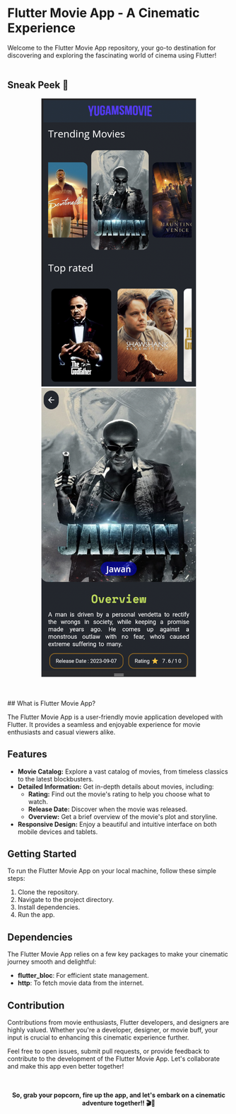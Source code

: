 # Flutter Movie App - A Cinematic Experience

Welcome to the Flutter Movie App repository, your go-to destination for discovering and exploring the fascinating world of cinema using Flutter!
<br><br>

## Sneak Peek 📸
<p align = "center">
<img src="https://github.com/YugamPatel/FlutterMovieApp/blob/main/page1.png" width=350 height = 650 ></img>
<img src="https://github.com/YugamPatel/FlutterMovieApp/blob/main/page2.png" width=350 height = 652 ></img>
</p><br><br>
## What is Flutter Movie App?

The Flutter Movie App is a user-friendly movie application developed with Flutter. It provides a seamless and enjoyable experience for movie enthusiasts and casual viewers alike.

## Features

- **Movie Catalog:** Explore a vast catalog of movies, from timeless classics to the latest blockbusters.
- **Detailed Information:** Get in-depth details about movies, including:
  - **Rating:** Find out the movie's rating to help you choose what to watch.
  - **Release Date:** Discover when the movie was released.
  - **Overview:** Get a brief overview of the movie's plot and storyline.
- **Responsive Design:** Enjoy a beautiful and intuitive interface on both mobile devices and tablets.

## Getting Started

To run the Flutter Movie App on your local machine, follow these simple steps:

1. Clone the repository.
2. Navigate to the project directory.
3. Install dependencies.
4. Run the app.

## Dependencies

The Flutter Movie App relies on a few key packages to make your cinematic journey smooth and delightful:

- **flutter_bloc**: For efficient state management.
- **http**: To fetch movie data from the internet.

## Contribution

Contributions from movie enthusiasts, Flutter developers, and designers are highly valued. Whether you're a developer, designer, or movie buff, your input is crucial to enhancing this cinematic experience further.

Feel free to open issues, submit pull requests, or provide feedback to contribute to the development of the Flutter Movie App. Let's collaborate and make this app even better together!<br><br><br>


**<p align = center>So, grab your popcorn, fire up the app, and let's embark on a cinematic adventure together!! 🎬🍿</p>**
